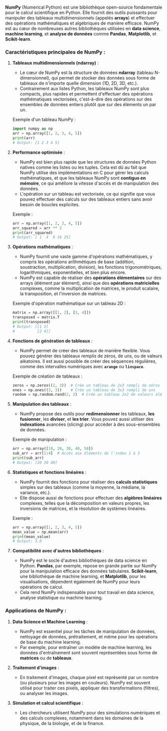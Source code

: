 **NumPy** (Numerical Python) est une bibliothèque open-source fondamentale pour le calcul scientifique en Python. Elle fournit des outils puissants pour manipuler des tableaux multidimensionnels (appelés **arrays**) et effectuer des opérations mathématiques et algébriques de manière efficace. NumPy est au cœur de nombreuses autres bibliothèques utilisées en **data science**, **machine learning**, et **analyse de données** comme **Pandas**, **Matplotlib**, et **Scikit-learn**.

### Caractéristiques principales de NumPy :

1. **Tableaux multidimensionnels (ndarray)** :
   - Le cœur de NumPy est la structure de données **ndarray** (tableau N-dimensionnel), qui permet de stocker des données sous forme de tableaux de n'importe quelle dimension (1D, 2D, 3D, etc.).
   - Contrairement aux listes Python, les tableaux NumPy sont plus compacts, plus rapides et permettent d'effectuer des opérations mathématiques vectorisées, c'est-à-dire des opérations sur des ensembles de données entiers plutôt que sur des éléments un par un.

   Exemple d'un tableau NumPy :
   ```python
   import numpy as np
   arr = np.array([1, 2, 3, 4, 5])
   print(arr)
   # Output: [1 2 3 4 5]
   ```

2. **Performance optimisée** :
   - NumPy est bien plus rapide que les structures de données Python natives comme les listes ou les tuples. Cela est dû au fait que NumPy utilise des implémentations en C pour gérer les calculs mathématiques, et que les tableaux NumPy sont **contigus en mémoire**, ce qui améliore la vitesse d'accès et de manipulation des données.
   - L'opération sur un tableau est vectorisée, ce qui signifie que vous pouvez effectuer des calculs sur des tableaux entiers sans avoir besoin de boucles explicites.

   Exemple :
   ```python
   arr = np.array([1, 2, 3, 4, 5])
   arr_squared = arr ** 2
   print(arr_squared)
   # Output: [ 1  4  9 16 25]
   ```

3. **Opérations mathématiques** :
   - NumPy fournit une vaste gamme d'opérations mathématiques, y compris les opérations arithmétiques de base (addition, soustraction, multiplication, division), les fonctions trigonométriques, logarithmiques, exponentielles, et bien plus encore.
   - NumPy est capable de réaliser des **opérations élémentaires** sur des arrays (élément par élément), ainsi que des **opérations matricielles** complexes, comme la multiplication de matrices, le produit scalaire, la transposition, et l'inversion de matrices.

   Exemple d'opération mathématique sur un tableau 2D :
   ```python
   matrix = np.array([[1, 2], [3, 4]])
   transposed = matrix.T
   print(transposed)
   # Output: [[1 3]
   #          [2 4]]
   ```

4. **Fonctions de génération de tableaux** :
   - NumPy permet de créer des tableaux de manière flexible. Vous pouvez générer des tableaux remplis de zéros, de uns, ou de valeurs aléatoires. Il est aussi possible de créer des séquences régulières, comme des intervalles numériques avec **`arange`** ou **`linspace`**.

   Exemple de création de tableaux :
   ```python
   zeros = np.zeros((2, 3))  # Crée un tableau de 2x3 rempli de zéros
   ones = np.ones((3, 3))    # Crée un tableau de 3x3 rempli de uns
   random = np.random.rand(2, 2)  # Crée un tableau 2x2 de valeurs aléatoires
   ```

5. **Manipulation des tableaux** :
   - NumPy propose des outils pour **redimensionner** les tableaux, **les fusionner**, les **diviser**, et **les trier**. Vous pouvez aussi utiliser des **indexations** avancées (slicing) pour accéder à des sous-ensembles de données.

   Exemple de manipulation :
   ```python
   arr = np.array([10, 20, 30, 40, 50])
   sub_arr = arr[1:4]  # Accès aux éléments de l'index 1 à 3
   print(sub_arr)
   # Output: [20 30 40]
   ```

6. **Statistiques et fonctions linéaires** :
   - NumPy fournit des fonctions pour réaliser des **calculs statistiques** simples sur des tableaux (comme la moyenne, la médiane, la variance, etc.).
   - Elle dispose aussi de fonctions pour effectuer des **algèbres linéaires** complexes, telles que la décomposition en valeurs propres, les inversions de matrices, et la résolution de systèmes linéaires.

   Exemple :
   ```python
   arr = np.array([1, 2, 3, 4, 5])
   mean_value = np.mean(arr)
   print(mean_value)
   # Output: 3.0
   ```

7. **Compatibilité avec d'autres bibliothèques** :
   - NumPy est le socle d'autres bibliothèques de data science en Python. **Pandas**, par exemple, repose en grande partie sur NumPy pour la manipulation efficace des données tabulaires. **Scikit-learn**, une bibliothèque de machine learning, et **Matplotlib**, pour les visualisations, dépendent également de NumPy pour leurs opérations de calcul.
   - Cela rend NumPy indispensable pour tout travail en data science, analyse statistique ou machine learning.

### Applications de NumPy :

1. **Data Science et Machine Learning** :
   - NumPy est essentiel pour les tâches de manipulation de données, nettoyage de données, prétraitement, et même pour les opérations de base du machine learning.
   - Par exemple, pour entraîner un modèle de machine learning, les données d'entraînement sont souvent représentées sous forme de **matrices** ou de **tableaux**.

2. **Traitement d'images** :
   - En traitement d'images, chaque pixel est représenté par un nombre (ou plusieurs pour les images en couleurs). NumPy est souvent utilisé pour traiter ces pixels, appliquer des transformations (filtres), ou analyser les images.

3. **Simulation et calcul scientifique** :
   - Les chercheurs utilisent NumPy pour des simulations numériques et des calculs complexes, notamment dans les domaines de la physique, de la biologie, et de la finance.
